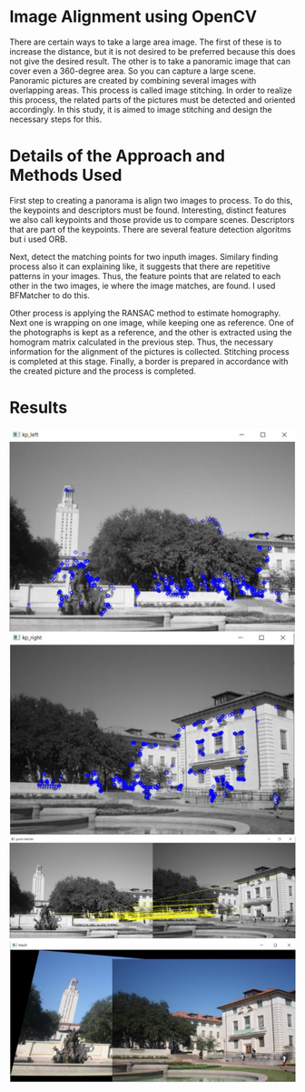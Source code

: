 # Image Alignment using OpenCV
 
There are certain ways to take a large area image. The first of these is to increase the distance, but it is not desired to be preferred because this does not give the desired result. The other is to take a panoramic image that can cover even a 360-degree area. So you can capture a large scene. Panoramic pictures are created by combining several images with overlapping areas. This process is called image stitching. In order to realize this process, the related parts of the pictures must be detected and oriented accordingly. In this study, it is aimed to image stitching and design the necessary steps for this.

# Details of the Approach and Methods Used

First step to creating a panorama is align two images to process. To do this, the keypoints and descriptors must be found. Interesting, distinct features we also call keypoints and those provide us to compare scenes. Descriptors that are part of the keypoints. There are several feature detection algoritms but i used ORB.

Next, detect the matching points for two inputh images. Similary finding process also it can explaining like, it suggests that there are repetitive patterns in your images. Thus, the feature points that are related to each other in the two images, ie where the image matches, are found. I used BFMatcher to do this.

Other process is applying the RANSAC method to estimate homography. Next one is wrapping on one image, while keeping one as reference. One of the photographs is kept as a reference, and the other is extracted using the homogram matrix calculated in the previous step. Thus, the necessary information for the alignment of the pictures is collected. Stitching process is completed at this stage. Finally, a border is prepared in accordance with the created picture and the process is completed.

# Results
![alt text](https://github.com/bakkyn/Image-Alignment-using-OpenCV/blob/main/results/1.png)
![alt text](https://github.com/bakkyn/Image-Alignment-using-OpenCV/blob/main/results/2.png)
![alt text](https://github.com/bakkyn/Image-Alignment-using-OpenCV/blob/main/results/3.png)
![alt text](https://github.com/bakkyn/Image-Alignment-using-OpenCV/blob/main/results/4.png)
